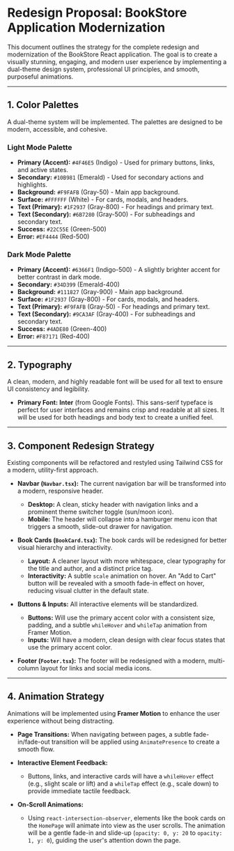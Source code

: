 # Redesign Proposal: BookStore Application Modernization

This document outlines the strategy for the complete redesign and modernization of the BookStore React application. The goal is to create a visually stunning, engaging, and modern user experience by implementing a dual-theme design system, professional UI principles, and smooth, purposeful animations.

---

## 1. Color Palettes

A dual-theme system will be implemented. The palettes are designed to be modern, accessible, and cohesive.

### Light Mode Palette

- **Primary (Accent):** `#4F46E5` (Indigo) - Used for primary buttons, links, and active states.
- **Secondary:** `#10B981` (Emerald) - Used for secondary actions and highlights.
- **Background:** `#F9FAFB` (Gray-50) - Main app background.
- **Surface:** `#FFFFFF` (White) - For cards, modals, and headers.
- **Text (Primary):** `#1F2937` (Gray-800) - For headings and primary text.
- **Text (Secondary):** `#6B7280` (Gray-500) - For subheadings and secondary text.
- **Success:** `#22C55E` (Green-500)
- **Error:** `#EF4444` (Red-500)

### Dark Mode Palette

- **Primary (Accent):** `#6366F1` (Indigo-500) - A slightly brighter accent for better contrast in dark mode.
- **Secondary:** `#34D399` (Emerald-400)
- **Background:** `#111827` (Gray-900) - Main app background.
- **Surface:** `#1F2937` (Gray-800) - For cards, modals, and headers.
- **Text (Primary):** `#F9FAFB` (Gray-50) - For headings and primary text.
- **Text (Secondary):** `#9CA3AF` (Gray-400) - For subheadings and secondary text.
- **Success:** `#4ADE80` (Green-400)
- **Error:** `#F87171` (Red-400)

---

## 2. Typography

A clean, modern, and highly readable font will be used for all text to ensure UI consistency and legibility.

- **Primary Font:** **Inter** (from Google Fonts). This sans-serif typeface is perfect for user interfaces and remains crisp and readable at all sizes. It will be used for both headings and body text to create a unified feel.

---

## 3. Component Redesign Strategy

Existing components will be refactored and restyled using Tailwind CSS for a modern, utility-first approach.

- **Navbar (`Navbar.tsx`):** The current navigation bar will be transformed into a modern, responsive header.
    - **Desktop:** A clean, sticky header with navigation links and a prominent theme switcher toggle (sun/moon icon).
    - **Mobile:** The header will collapse into a hamburger menu icon that triggers a smooth, slide-out drawer for navigation.

- **Book Cards (`BookCard.tsx`):** The book cards will be redesigned for better visual hierarchy and interactivity.
    - **Layout:** A cleaner layout with more whitespace, clear typography for the title and author, and a distinct price tag.
    - **Interactivity:** A subtle `scale` animation on hover. An "Add to Cart" button will be revealed with a smooth fade-in effect on hover, reducing visual clutter in the default state.

- **Buttons & Inputs:** All interactive elements will be standardized.
    - **Buttons:** Will use the primary accent color with a consistent size, padding, and a subtle `whileHover` and `whileTap` animation from Framer Motion.
    - **Inputs:** Will have a modern, clean design with clear focus states that use the primary accent color.

- **Footer (`Footer.tsx`):** The footer will be redesigned with a modern, multi-column layout for links and social media icons.

---

## 4. Animation Strategy

Animations will be implemented using **Framer Motion** to enhance the user experience without being distracting.

- **Page Transitions:** When navigating between pages, a subtle fade-in/fade-out transition will be applied using `AnimatePresence` to create a smooth flow.

- **Interactive Element Feedback:**
    - Buttons, links, and interactive cards will have a `whileHover` effect (e.g., slight scale or lift) and a `whileTap` effect (e.g., scale down) to provide immediate tactile feedback.

- **On-Scroll Animations:**
    - Using `react-intersection-observer`, elements like the book cards on the `HomePage` will animate into view as the user scrolls. The animation will be a gentle fade-in and slide-up (`opacity: 0, y: 20` to `opacity: 1, y: 0`), guiding the user's attention down the page.
